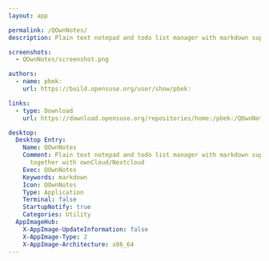 ```yaml
---
layout: app

permalink: /QOwnNotes/
description: Plain text notepad and todo list manager with markdown support that works together with ownCloud/Nextcloud

screenshots:
  - QOwnNotes/screenshot.png

authors:
  - name: pbek:
    url: https://build.opensuse.org/user/show/pbek:

links:
  - type: Download
    url: https://download.opensuse.org/repositories/home:/pbek:/QOwnNotes/AppImage/QOwnNotes-latest-x86_64.AppImage.mirrorlist

desktop:
  Desktop Entry:
    Name: QOwnNotes
    Comment: Plain text notepad and todo list manager with markdown support that works
      together with ownCloud/Nextcloud
    Exec: QOwnNotes
    Keywords: markdown
    Icon: QOwnNotes
    Type: Application
    Terminal: false
    StartupNotify: true
    Categories: Utility
  AppImageHub:
    X-AppImage-UpdateInformation: false
    X-AppImage-Type: 2
    X-AppImage-Architecture: x86_64
---
```

